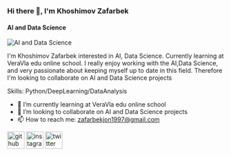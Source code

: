 ### Hi there 👋, I'm Khoshimov Zafarbek
#### AI and Data Science
![AI and Data Science](https://pbs.twimg.com/profile_banners/1449976696392671234/1674396927/1500x500)

I'm Khoshimov Zafarbek interested in AI, Data Science. Currently learning at VeraVla edu online school. I really enjoy working with the AI,Data Science, and very passionate about keeping myself up to date in this field. Therefore I'm looking to collaborate on AI and Data Science projects

Skills: Python/DeepLearning/DataAnalysis

- 🌱 I’m currently learning at VeraVla edu online school 
- 👯 I’m looking to collaborate on AI and Data Science projects 
- 📫 How to reach me: zafarbekjon1997@gmail.com 

[<img src='https://cdn.jsdelivr.net/npm/simple-icons@3.0.1/icons/github.svg' alt='github' height='40'>](https://github.com/zafarbekhoshimov)  [<img src='https://cdn.jsdelivr.net/npm/simple-icons@3.0.1/icons/instagram.svg' alt='instagram' height='40'>](https://www.instagram.com/@zfre_ak/)  [<img src='https://cdn.jsdelivr.net/npm/simple-icons@3.0.1/icons/twitter.svg' alt='twitter' height='40'>](https://twitter.com/@bloodfallen097)  

